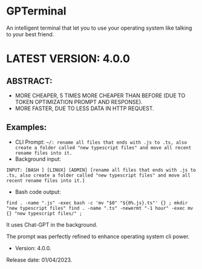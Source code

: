 # GPTerminal
An intelligent terminal that let you to use your operating system like talking to your best friend.

# LATEST VERSION: 4.0.0
## ABSTRACT:
- MORE CHEAPER, 5 TIMES MORE CHEAPER THAN BEFORE (DUE TO TOKEN OPTIMIZATION PROMPT AND RESPONSE).
- MORE FASTER, DUE TO LESS DATA IN HTTP REQUEST.

## Examples:

- CLI Prompt:
`
~/: rename all files that ends with .js to .ts, also create a folder called "new typescript files" and move all recent rename files into it.
`
- Background input:


`INPUT:
[BASH ]
[LINUX]
[ADMIN]
[rename all files that ends with .js to .ts, also create a folder called "new typescript files" and move all recent rename files into it.]
`


- Bash code output:

`
find . -name ".js" -exec bash -c 'mv "$0" "${0%.js}.ts"' {} ;
mkdir "new typescript files"
find . -name ".ts" -newermt "-1 hour" -exec mv {} "new typescript files/" ;
`

It uses Chat-GPT in the background.

The prompt was perfectly refined to enhance operating system cli power.

- Version: 4.0.0.

Release date: 01/04/2023.
